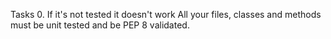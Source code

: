 Tasks
0. If it's not tested it doesn't work
All your files, classes and methods must be unit tested and be PEP 8 validated.

